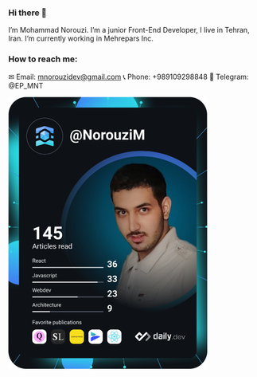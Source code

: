 ### Hi there 👋
I’m Mohammad Norouzi.
I’m a junior Front-End Developer, I live in Tehran, Iran.
I’m currently working in Mehrepars Inc.

### How to reach me: 
✉ Email: mnorouzidev@gmail.com
📞 Phone: +989109298848
📱 Telegram: @EP_MNT


<a href="https://app.daily.dev/NorouziM"><img src="https://github.com/NorouziM/NorouziM/blob/main/devcard.svg" width="400" alt="Mohammad Norouzi's Dev Card"/></a>

<!--
**NorouziM/NorouziM** is a ✨ _special_ ✨ repository because its `README.md` (this file) appears on your GitHub profile.

Here are some ideas to get you started:

- 🔭 I’m currently working on ...
- 🌱 I’m currently learning ...
- 👯 I’m looking to collaborate on ...
- 🤔 I’m looking for help with ...
- 💬 Ask me about ...
- 📫 How to reach me: ...
- 😄 Pronouns: ...
- ⚡ Fun fact: ...
-->
